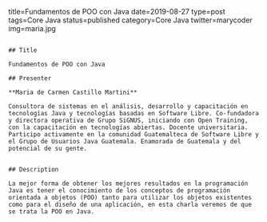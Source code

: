 title=Fundamentos de POO con Java
date=2019-08-27
type=post
tags=Core Java
status=published
category=Core Java
twitter=marycoder
img=maria.jpg
~~~~~~

## Title

Fundamentos de POO con Java

## Presenter

**Maria de Carmen Castillo Martini**

Consultora de sistemas en el análisis, desarrollo y capacitación en tecnologías Java y tecnologías basadas en Software Libre. Co-fundadora y directora operativa de Grupo SiGNUS, iniciando con Open Training, con la capacitación en tecnologías abiertas. Docente universitaria. Participo activamente en la comunidad Guatemalteca de Software Libre y el Grupo de Usuarios Java Guatemala. Enamorada de Guatemala y del potencial de su gente.


## Description

La mejor forma de obtener los mejores resultados en la programación Java es tener el conocimiento de los conceptos de programación orientada a objetos (POO) tanto para utilizar los objetos existentes como para el diseño de una aplicación, en esta charla veremos de que se trata la POO en Java.
